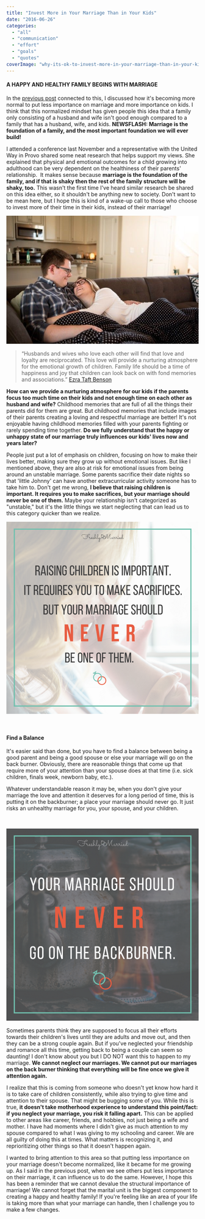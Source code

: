 ```yaml
---
title: "Invest More in Your Marriage Than in Your Kids"
date: "2016-06-26"
categories: 
  - "all"
  - "communication"
  - "effort"
  - "goals"
  - "quotes"
coverImage: "why-its-ok-to-invest-more-in-your-marriage-than-in-your-kids-1.png"
---
```


#### A HAPPY AND HEALTHY FAMILY BEGINS WITH MARRIAGE

In the [previous post](http://freshlymarried.com/a-marriage-is-a-family-too/) connected to this, I discussed how it's becoming more normal to put less importance on marriage and more importance on kids. I think that this normalized mindset has given people this idea that a family only consisting of a husband and wife isn't good enough compared to a family that has a husband, wife, and kids. **NEWSFLASH: Marriage is the foundation of a family, and the most important foundation we will ever build!**

I attended a conference last November and a representative with the United Way in Provo shared some neat research that helps support my views. She explained that physical and emotional outcomes for a child growing into adulthood can be very dependent on the healthiness of their parents' relationship.  It makes sense because **marriage is the foundation of the family, and if that is shaky then the rest of the family structure will be shaky, too.** This wasn't the first time I've heard similar research be shared on this idea either, so it shouldn't be anything new to society. Don't want to be mean here, but I hope this is kind of a wake-up call to those who choose to invest more of their time in their kids, instead of their marriage!

![Sometimes I get the feeling that people take marriage for granted. I'm not just saying that because I'm a marriage guru! Just from conversations people have had with me lately they seem to think a 'family' is more important, meaning two parents and children.  It's like they forget that a marriage is a family too...](/images/762A2962-138-1.jpg)

> “Husbands and wives who love each other will find that love and loyalty are reciprocated. This love will provide a nurturing atmosphere for the emotional growth of children. Family life should be a time of happiness and joy that children can look back on with fond memories and associations.” [Ezra Taft Benson](https://www.lds.org/manual/teachings-of-presidents-of-the-church-ezra-taft-benson/chapter-14-marriage-and-family-ordained-of-god?lang=eng)

**How can we provide a nurturing atmosphere for our kids if the parents focus too much time on their kids and not enough time on each other as husband and wife?** Childhood memories that are full of all the things their parents did for them are great. But childhood memories that include images of their parents creating a loving and respectful marriage are better! It's not enjoyable having childhood memories filled with your parents fighting or rarely spending time together. **Do we fully understand that the happy or unhappy state of our marriage truly influences our kids' lives now and years later?**

People just put a lot of emphasis on children, focusing on how to make their lives better, making sure they grow up without emotional issues. But like I mentioned above, they are also at risk for emotional issues from being around an unstable marriage. Some parents sacrifice their date nights so that 'little Johnny' can have another extracurricular activity someone has to take him to. Don't get me wrong, **I believe that raising children is important. It requires you to make sacrifices, but your marriage should never be one of them.** Maybe your relationship isn't categorized as "unstable," but it's the little things we start neglecting that can lead us to this category quicker than we realize.

![back burner, putting marriage on the back burner, marriage back burner, never put marriage on the back burner, neglecting marriage, neglecting your marriage, investing too much in your kids, not investing enough in your marriage, marriage quotes, marriage advice, great marriage advice, marriage specialist, marriage blogger, utah blogger, ](/images/raising-children-is-important.png)

 

#### Find a Balance

It's easier said than done, but you have to find a balance between being a good parent and being a good spouse or else your marriage will go on the back burner. Obviously, there are reasonable things that come up that require more of your attention than your spouse does at that time (i.e. sick children, finals week, newborn baby, etc.).

Whatever understandable reason it may be, when you don't give your marriage the love and attention it deserves for a long period of time, this is putting it on the backburner; a place your marriage should never go. It just risks an unhealthy marriage for you, your spouse, and your children.

 

![back burner, putting marriage on the back burner, marriage back burner, never put marriage on the back burner, neglecting marriage, neglecting your marriage, investing too much in your kids, not investing enough in your marriage, marriage quotes, marriage advice, great marriage advice, marriage specialist, marriage blogger, utah blogger, ](/images/your-marriage-should-never-go-on-the-back-burner.png)

Sometimes parents think they are supposed to focus all their efforts towards their children's lives until they are adults and move out, and then they can be a strong couple again. But if you've neglected your friendship and romance all this time, getting back to being a couple can seem so daunting! I don't know about you but I DO NOT want this to happen to my marriage. **We cannot neglect our marriages. We cannot put our marriages on the back burner thinking that everything will be fine once we give it attention again.** 

I realize that this is coming from someone who doesn't yet know how hard it is to take care of children consistently, while also trying to give time and attention to their spouse. That might be bugging some of you. While this is true, **it doesn't take motherhood experience to understand this point/fact: if you neglect your marriage, you risk it falling apart.** This can be applied to other areas like career, friends, and hobbies, not just being a wife and mother. I have had moments where I didn't give as much attention to my spouse compared to what I was giving to my schooling and career. We are all guilty of doing this at times. What matters is recognizing it, and reprioritizing other things so that it doesn't happen again.

I wanted to bring attention to this area so that putting less importance on your marriage doesn't become normalized, like it became for me growing up. As I said in the previous post, when we see others put less importance on their marriage, it can influence us to do the same. However, I hope this has been a reminder that we cannot devalue the structural importance of marriage! We cannot forget that the marital unit is the biggest component to creating a happy and healthy family! If you're feeling like an area of your life is taking more than what your marriage can handle, then I challenge you to make a few changes.
